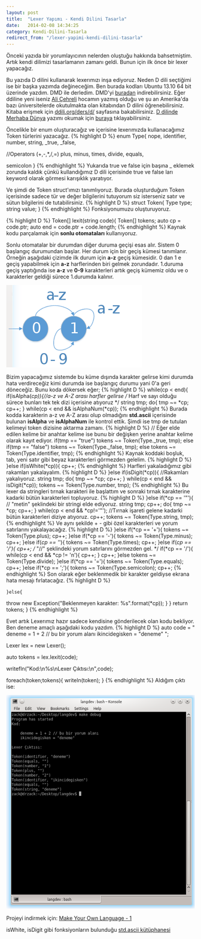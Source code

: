 ```yaml
---
layout: post
title:  "Lexer Yapımı - Kendi Dilini Tasarla"
date:   2014-02-08 14:34:25
category: Kendi-Dilini-Tasarla
redirect_from: "/lexer-yapimi-kendi-dilini-tasarla"
---
```


Önceki yazıda bir yorumlayıcının nelerden oluştuğu hakkında bahsetmiştim. Artık kendi dilimizi tasarlamanın zamanı geldi. Bunun için ilk önce bir lexer yapacağız.

Bu yazıda D dilini kullanarak lexerımızı inşa ediyoruz. Neden D dili seçtiğimi ise bir başka yazımda değineceğim. Ben burada kodları Ubuntu 13.10 64 bit üzerinde yazdım. DMD ile derledim. DMD'yi [buradan](http://dlang.org/download.html) indirebilirsiniz. Eğer ddiline yeni iseniz [Ali Çehreli](http://acehreli.org) hocamın yazmış olduğu ve şu an Amerika'da bazı üniversitelerde okutulmakta olan kitabından D dilini öğrenebilirsiniz. Kitaba erişmek için [ddili.org/ders/d/](http://ddili.org/ders/d/index.html) sayfasına bakabilirsiniz. [D dilinde Merhaba Dünya](/d-dilinde-merhaba-dunya/) yazımı okumak için [buraya](/d-dilinde-merhaba-dunya/) tıklayabilirsiniz.

Öncelikle bir enum oluşturacağız ve içerisine lexerımızda kullanacağımız Token türlerini yazacağız.
{% highlight D %}
enum Type{
  nope, identifier, number, string, _true, _false,

  //Operators (+,-,*,/,=)
  plus, minus, times, divide, equals,

  semicolon
}
{% endhighlight %}
Yukarıda true ve false için başına _  eklemek zorunda kaldık çünkü kullandığımız D dili içerisinde true ve false ları keyword olarak görmesi karışıklık yaratıyor.

Ve şimdi de Token struct'ımızı tanımlıyoruz. Burada oluşturduğum Token içerisinde sadece tür ve değer bilgilerini tutuyorum siz isterseniz satır ve sütun bilgilerini de tutabilirsiniz.
{% highlight D %}
struct Token{
  Type type;
  string value;
}
{% endhighlight %}
Fonksiyonumuzu oluşturuyoruz.

{% highlight D %}
Token[] lexit(string code){
    Token[] tokens;
    auto cp = code.ptr;
    auto end = code.ptr + code.length;
{% endhighlight %}
Kaynak kodu parçalamak için **sonlu otomataları** kullanıyoruz.

Sonlu otomatalar bir durumdan diğer duruma geçişi esas alır. Sistem 0 başlangıç durumundan başlar. Her durum için bir geçiş kümesi tanımlanır. Örneğin aşağıdaki çizimde ilk durum için **a-z** geçiş kümesidir. 0 dan 1 e geçiş yapabilmek için **a-z** harflerinden biri gelmek zorundadır. 1.duruma geçiş yaptığında ise **a-z** ve **0-9** karakterleri artık geçiş kümemiz oldu ve o karakterler geldiği sürece 1.durumda kalınır.

![Lexer](/assets/article_images/2014-02-08-lexer-yapimi/lexer.png)

Bizim yapacağımız sistemde bu küme dışında karakter gelirse kimi durumda hata verdireceğiz kimi durumda ise başlangıç durumu yani 0'a geri döneceğiz. Bunu koda dökersek eğer;
{% highlight D %}
    while(cp < end){
      if(isAlpha(*cp)){//a-z ve A-Z arası harfler gelirse
    /* Harf ve sayı olduğu sürece bunları tek tek dizi içerisine atıyoruz */
    string tmp;
    do{
      tmp ~= *cp;
      cp++;
    } while(cp < end && isAlphaNum(*cp));
{% endhighlight %}
Burada kodda karakterin a-z ve A-Z arası olup olmadığını **std.ascii** içerisinde bulunan **isAlpha** ve **isAlphaNum** ile kontrol ettik. Şimdi ise tmp de tutulan kelimeyi token dizisine aktarma zamanı.
{% highlight D %}
  // Eğer elde edilen kelime bir anahtar kelime ise bunu bir değişken yerine anahtar kelime olarak kayıt ediyor.
    if(tmp == "true") tokens ~= Token(Type._true, tmp);
    else if(tmp == "false") tokens ~= Token(Type._false, tmp);
    else tokens ~= Token(Type.identifier, tmp);
{% endhighlight %}
Kaynak koddaki boşluk, tab, yeni satır gibi beyaz karakterleri görmezden gelelim.
{% highlight D %}
      }else if(isWhite(*cp)){
    cp++;
{% endhighlight %}
Harfleri yakaladığımız gibi rakamları yakalayalım.
{% highlight D %}
      }else if(isDigit(*cp)){
    //Rakamları yakalıyoruz.
    string tmp;
    do{
      tmp ~= *cp;
      cp++;
    } while(cp < end && isDigit(*cp));
    tokens ~= Token(Type.number, tmp);
{% endhighlight %}
Bu lexer da stringleri tırnak karakteri ile başlattım ve sonraki tırnak karakterine kadarki bütün karakterleri topluyoruz.
{% highlight D %}
      }else if(*cp == '"'){
    // "metin" şeklindeki bir stringi elde ediyoruz.
    string tmp;
    cp++;
    do{
      tmp ~= *cp;
      cp++;
    } while(cp < end && *cp!='"'); //Tırnak işareti gelene kadarki bütün karakterleri diziye atıyoruz.
    cp++;
    tokens ~= Token(Type.string, tmp);
{% endhighlight %}
Ve aynı şekilde + - gibi özel karakterleri ve yorum satırlarını yakalayacağız.
{% highlight D %}
      }else if(*cp == '+'){
    tokens ~= Token(Type.plus);
    cp++;
      }else if(*cp == '-'){
    tokens ~= Token(Type.minus);
    cp++;
      }else if(*cp == '*'){
    tokens ~= Token(Type.times);
    cp++;
      }else if(*cp == '/'){
    cp++;
    /* "//" şeklindeki yorum satırlarını görmezden gel. */
    if(*cp == '/'){
      while(cp < end && *cp != 'n'){
        cp++;
      }
      cp++;
    }else tokens ~= Token(Type.divide);
      }else if(*cp == '='){
    tokens ~= Token(Type.equals);
    cp++;
      }else if(*cp == ';'){
    tokens ~= Token(Type.semicolon);
    cp++;
{% endhighlight %}
Son olarak eğer beklenmedik bir karakter geldiyse ekrana hata mesajı fırlatacağız.
{% highlight D %}
    
	}else{
  throw new Exception("Beklenmeyen karakter: %s".format(*cp));
    }
  }
  return tokens;
}
{% endhighlight %}

Evet artık Lexerımız hazır sadece kendisine gönderilecek olan kodu bekliyor. Ben deneme amaçlı aşağıdaki kodu yazdım.
{% highlight D %}
auto code = "
  deneme = 1 + 2 // bu bir yorum alanı
  ikincidegisken = \"deneme\"
";

Lexer lex = new Lexer();

auto tokens = lex.lexit(code);

writefln("Kod:\n%s\nLexer Çıktısı:\n",code);

foreach(token;tokens){
  writeln(token);
}
{% endhighlight %}
Aldığım çıktı ise:

![Konsol Çıktısı](/assets/article_images/2014-02-08-lexer-yapimi/output.png)

Projeyi indirmek için: [Make Your Own Language - 1](/assets/files/langdev.tar.gz)

isWhite, isDigit gibi fonksiyonların bulunduğu [std.ascii kütüphanesi](http://dlang.org/phobos/std_ascii.html)